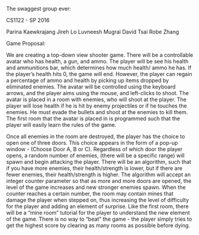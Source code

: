 The swaggest group ever: 

CS1122 - SP 2016

Parina Kaewkrajang
Jireh Lo
Luvneesh Mugrai
David Tsai
Robe Zhang

Game Proposal:

We are creating a top-down view shooter game. There will be a controllable avatar who has health, a gun, and ammo. The player will be see his health and ammunitions bar, which determines how much health/ ammo he has. If the player’s health hits 0, the game will end. However, the player can regain a percentage of ammo and health by picking up items dropped by eliminated enemies. The avatar will be controlled using the keyboard arrows, and the player aims using the mouse, and left-clicks to shoot. The avatar is placed in a room with enemies, who will shoot at the player. The player will lose health if he is hit by enemy projectiles or if he touches the enemies. He must evade the bullets and shoot at the enemies to kill them. The first room that the avatar is placed in is programmed such that the player will easily learn the rules of the game.

Once all enemies in the room are destroyed, the player has the choice to open one of three doors. This choice appears in the form of a pop-up window - (Choose Door A, B or C). Regardless of which door the player opens, a random number of enemies, (there will be a specific range) will spawn and begin attacking the player. There will be an algorithm, such that if you have more enemies, their health/strength is lower, but if there are fewer enemies, their health/strength is higher. The algorithm will accept an integer counter parameter so that as more and more doors are opened, the level of the game increases and new stronger enemies spawn. When the counter reaches a certain number, the room may contain mines that damage the player when stepped on, thus increasing the level of difficulty for the player and adding an element of surprise. Like the first room, there will be a “mine room” tutorial for the player to understand the new element of the game. There is no way to “beat” the game - the player simply tries to get the highest score by clearing as many rooms as possible before dying. 
